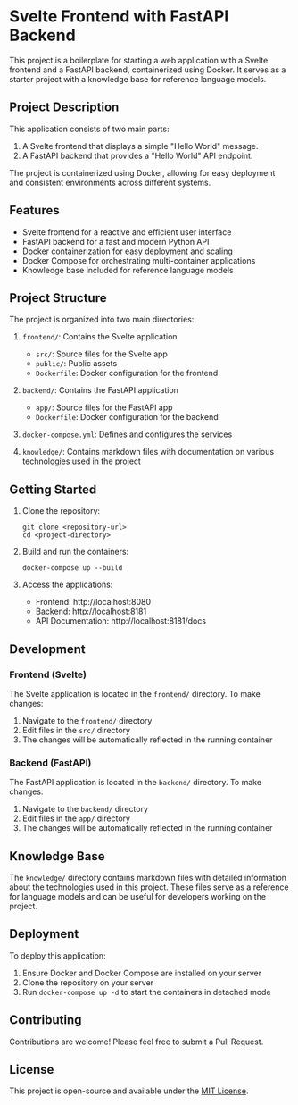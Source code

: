 # Svelte Frontend with FastAPI Backend

This project is a boilerplate for starting a web application with a Svelte frontend and a FastAPI backend, containerized using Docker. It serves as a starter project with a knowledge base for reference language models.

## Project Description

This application consists of two main parts:
1. A Svelte frontend that displays a simple "Hello World" message.
2. A FastAPI backend that provides a "Hello World" API endpoint.

The project is containerized using Docker, allowing for easy deployment and consistent environments across different systems.

## Features

- Svelte frontend for a reactive and efficient user interface
- FastAPI backend for a fast and modern Python API
- Docker containerization for easy deployment and scaling
- Docker Compose for orchestrating multi-container applications
- Knowledge base included for reference language models

## Project Structure

The project is organized into two main directories:

1. `frontend/`: Contains the Svelte application
   - `src/`: Source files for the Svelte app
   - `public/`: Public assets
   - `Dockerfile`: Docker configuration for the frontend

2. `backend/`: Contains the FastAPI application
   - `app/`: Source files for the FastAPI app
   - `Dockerfile`: Docker configuration for the backend

3. `docker-compose.yml`: Defines and configures the services

4. `knowledge/`: Contains markdown files with documentation on various technologies used in the project

## Getting Started

1. Clone the repository:
   ```
   git clone <repository-url>
   cd <project-directory>
   ```

2. Build and run the containers:
   ```
   docker-compose up --build
   ```

3. Access the applications:
   - Frontend: http://localhost:8080
   - Backend: http://localhost:8181
   - API Documentation: http://localhost:8181/docs

## Development

### Frontend (Svelte)

The Svelte application is located in the `frontend/` directory. To make changes:

1. Navigate to the `frontend/` directory
2. Edit files in the `src/` directory
3. The changes will be automatically reflected in the running container

### Backend (FastAPI)

The FastAPI application is located in the `backend/` directory. To make changes:

1. Navigate to the `backend/` directory
2. Edit files in the `app/` directory
3. The changes will be automatically reflected in the running container

## Knowledge Base

The `knowledge/` directory contains markdown files with detailed information about the technologies used in this project. These files serve as a reference for language models and can be useful for developers working on the project.

## Deployment

To deploy this application:

1. Ensure Docker and Docker Compose are installed on your server
2. Clone the repository on your server
3. Run `docker-compose up -d` to start the containers in detached mode

## Contributing

Contributions are welcome! Please feel free to submit a Pull Request.

## License

This project is open-source and available under the [MIT License](LICENSE).
